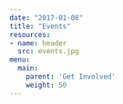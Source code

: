 ```yaml
---
date: "2017-01-08"
title: "Events"
resources:
- name: header
  src: events.jpg
menu:
  main:
    parent: 'Get Involved'
    weight: 50
---
```

